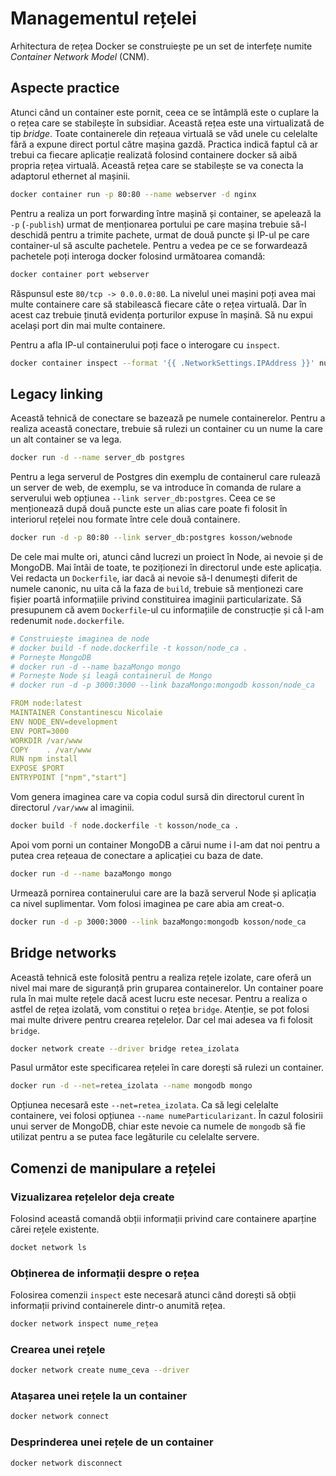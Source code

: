 # Managementul rețelei

Arhitectura de rețea Docker se construiește pe un set de interfețe numite *Container Network Model* (CNM).

## Aspecte practice

Atunci când un container este pornit, ceea ce se întâmplă este o cuplare la o rețea care se stabilește în subsidiar. Această rețea este una virtualizată de tip *bridge*. Toate containerele din rețeaua virtuală se văd unele cu celelalte fără a expune direct portul către mașina gazdă. Practica indică faptul că ar trebui ca fiecare aplicație realizată folosind containere docker să aibă propria rețea virtuală. Această rețea care se stabilește se va conecta la adaptorul ethernet al mașinii.

```bash
docker container run -p 80:80 --name webserver -d nginx
```

Pentru a realiza un port forwarding între mașină și container, se apelează la `-p` (`-publish`) urmat de menționarea portului pe care mașina trebuie să-l deschidă pentru a trimite pachete, urmat de două puncte și IP-ul pe care container-ul să asculte pachetele. Pentru a vedea pe ce se forwardează pachetele poți interoga docker folosind următoarea comandă:

```bash
docker container port webserver
```

Răspunsul este `80/tcp -> 0.0.0.0:80`. La nivelul unei mașini poți avea mai multe containere care să stabilească fiecare câte o rețea virtuală. Dar în acest caz trebuie ținută evidența porturilor expuse în mașină. Să nu expui același port din mai multe containere.

Pentru a afla IP-ul containerului poți face o interogare cu `inspect`.

```bash
docker container inspect --format '{{ .NetworkSettings.IPAddress }}' nume_container
```

## Legacy linking

Această tehnică de conectare se bazează pe numele containerelor. Pentru a realiza această conectare, trebuie să rulezi un container cu un nume la care un alt container se va lega.

```bash
docker run -d --name server_db postgres
```

Pentru a lega serverul de Postgres din exemplu de containerul care rulează un server de web, de exemplu, se va introduce în comanda de rulare a serverului web opțiunea `--link server_db:postgres`. Ceea ce se menționează după două puncte este un alias care poate fi folosit în interiorul rețelei nou formate între cele două containere.

```bash
docker run -d -p 80:80 --link server_db:postgres kosson/webnode
```

De cele mai multe ori, atunci când lucrezi un proiect în Node, ai nevoie și de MongoDB. Mai întâi de toate, te poziționezi în directorul unde este aplicația. Vei redacta un `Dockerfile`, iar dacă ai nevoie să-l denumești diferit de numele canonic, nu uita că la faza de `build`, trebuie să menționezi care fișier poartă informațiile privind constituirea imaginii particularizate. Să presupunem că avem `Dockerfile`-ul cu informațiile de construcție și că l-am redenumit `node.dockerfile`.

```yaml
# Construiește imaginea de node
# docker build -f node.dockerfile -t kosson/node_ca .
# Pornește MongoDB
# docker run -d --name bazaMongo mongo
# Pornește Node și leagă containerul de Mongo
# docker run -d -p 3000:3000 --link bazaMongo:mongodb kosson/node_ca

FROM node:latest
MAINTAINER Constantinescu Nicolaie
ENV NODE_ENV=development
ENV PORT=3000
WORKDIR /var/www
COPY    . /var/www
RUN npm install
EXPOSE $PORT
ENTRYPOINT ["npm","start"]
```

Vom genera imaginea care va copia codul sursă din directorul curent în directorul `/var/www` al imaginii.

```bash
docker build -f node.dockerfile -t kosson/node_ca .
```

Apoi vom porni un container MongoDB a cărui nume i l-am dat noi pentru a putea crea rețeaua de conectare a aplicației cu baza de date.

```bash
docker run -d --name bazaMongo mongo
```

Urmează pornirea containerului care are la bază serverul Node și aplicația ca nivel suplimentar. Vom folosi imaginea pe care abia am creat-o.

```bash
docker run -d -p 3000:3000 --link bazaMongo:mongodb kosson/node_ca
```

## Bridge networks

Această tehnică este folosită pentru a realiza rețele izolate, care oferă un nivel mai mare de siguranță prin gruparea containerelor. Un container poare rula în mai multe rețele dacă acest lucru este necesar. Pentru a realiza o astfel de rețea izolată, vom constitui o rețea `bridge`. Atenție, se pot folosi mai multe drivere pentru crearea rețelelor. Dar cel mai adesea va fi folosit `bridge`.

```bash
docker network create --driver bridge retea_izolata
```

Pasul următor este specificarea rețelei în care dorești să rulezi un container.

```bash
docker run -d --net=retea_izolata --name mongodb mongo
```

Opțiunea necesară este `--net=retea_izolata`. Ca să legi celelalte containere, vei folosi opțiunea `--name numeParticularizant`. În cazul folosirii unui server de MongoDB, chiar este nevoie ca numele de `mongodb` să fie utilizat pentru a se putea face legăturile cu celelalte servere.

## Comenzi de manipulare a rețelei

### Vizualizarea rețelelor deja create

Folosind această comandă obții informații privind care containere aparține cărei rețele existente.

```bash
docket network ls
```

### Obținerea de informații despre o rețea

Folosirea comenzii `inspect` este necesară atunci când dorești să obții informații privind containerele dintr-o anumită rețea.

```bash
docker network inspect nume_rețea
```

### Crearea unei rețele

```bash
docker network create nume_ceva --driver
```

### Atașarea unei rețele la un container

```bash
docker network connect
```

### Desprinderea unei rețele de un container

```bash
docker network disconnect
```
